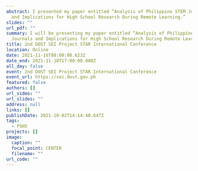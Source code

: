 ```yaml
---
abstract: I presented my paper entitled “Analysis of Philippine STEM Journals
  and Implications for High School Research During Remote Learning.”
slides: ""
url_pdf: ""
summary: I will be presenting my paper entitled “Analysis of Philippine STEM
  Journals and Implications for High School Research During Remote Learning.”
title: 2nd DOST SEI Project STAR International Conference
location: Online
date: 2021-11-16T08:00:00.623Z
date_end: 2021-11-18T17:00:00.000Z
all_day: false
event: 2nd DOST SEI Project STAR International Conference
event_url: https://sei.dost.gov.ph
featured: false
authors: []
url_video: ""
url_slides: ""
address: null
links: []
publishDate: 2021-10-02T14:14:40.647Z
tags:
  - PSHS
projects: []
image:
  caption: ""
  focal_point: CENTER
  filename: ""
url_code: ""
---
```

